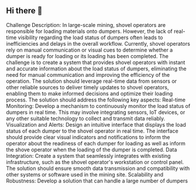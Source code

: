 ## Hi there 👋
Challenge Description: In large-scale mining, shovel operators are responsible for loading materials onto dumpers. However, the lack of real-time visibility regarding the load status of dumpers often leads to inefficiencies and delays in the overall workflow. Currently, shovel operators rely on manual communication or visual cues to determine whether a dumper is ready for loading or its loading has been completed. The challenge is to create a system that provides shovel operators with instant and accurate information about the load status of dumpers, eliminating the need for manual communication and improving the efficiency of the operation. The solution should leverage real-time data from sensors or other reliable sources to deliver timely updates to shovel operators, enabling them to make informed decisions and optimize their loading process. The solution should address the following key aspects: Real-time Monitoring: Develop a mechanism to continuously monitor the load status of dumpers in real time. This may involve integrating sensors, IoT devices, or any other suitable technology to collect and transmit data reliably. Visualization and Alerts: Design an intuitive interface that displays the load status of each dumper to the shovel operator in real time. The interface should provide clear visual indicators and notifications to inform the operator about the readiness of each dumper for loading as well as inform the shove operator when the loading of the dumper is completed. Data Integration: Create a system that seamlessly integrates with existing infrastructure, such as the shovel operator's workstation or control panel. The solution should ensure smooth data transmission and compatibility with other systems or software used in the mining site. Scalability and Robustness: Develop a solution that can handle a large number of dumpers
